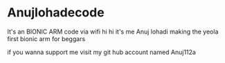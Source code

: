 # Anujlohadecode
It's an BIONIC ARM code via wifi 
hi hi it's me Anuj lohadi making the yeola first bionic arm for beggars

if you wanna support me
visit my git hub account named Anuj112a